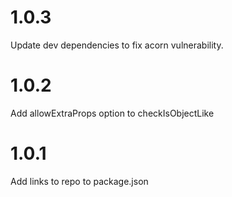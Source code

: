 # 1.0.3   
Update dev dependencies to fix acorn vulnerability.  

# 1.0.2  
Add allowExtraProps option to checkIsObjectLike  

# 1.0.1  
Add links to repo to package.json  